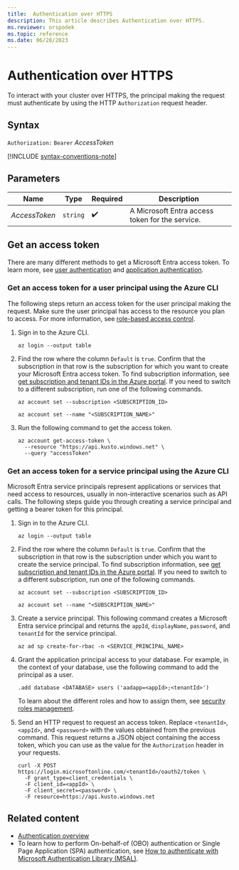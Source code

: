 ```yaml
---
title:  Authentication over HTTPS
description: This article describes Authentication over HTTPS.
ms.reviewer: orspodek
ms.topic: reference
ms.date: 06/28/2023
---
```

# Authentication over HTTPS

To interact with your cluster over HTTPS, the principal making the request
must authenticate by using the HTTP `Authorization` request header.

## Syntax

`Authorization:` `Bearer` *AccessToken*

[!INCLUDE [syntax-conventions-note](../../includes/syntax-conventions-note.md)]


## Parameters

| Name | Type | Required | Description |
|--|--|--|--|
| *AccessToken*| `string` |  :heavy_check_mark: | A Microsoft Entra access token for the service.|

## Get an access token

There are many different methods to get a Microsoft Entra access token. To learn more, see [user authentication](authenticate-with-msal.md#perform-user-authentication-with-msal) and [application authentication](authenticate-with-msal.md#perform-application-authentication-with-msal).

### Get an access token for a user principal using the Azure CLI

The following steps return an access token for the user principal making the request. Make sure the user principal has access to the resource you plan to access. For more information, see [role-based access control](../../access-control/role-based-access-control.md).

1. Sign in to the Azure CLI.

      ```azurecli
      az login --output table
      ```

1. Find the row where the column `Default` is `true`. Confirm that the subscription in that row is the subscription for which you want to create your Microsoft Entra access token. To find subscription information, see [get subscription and tenant IDs in the Azure portal](/azure/azure-portal/get-subscription-tenant-id). If you need to switch to a different subscription, run one of the following commands.

      ```azurecli
      az account set --subscription <SUBSCRIPTION_ID>
      ```

      ```azurecli
      az account set --name "<SUBSCRIPTION_NAME>"
      ```

1. Run the following command to get the access token.

      ```azurecli
      az account get-access-token \
        --resource "https://api.kusto.windows.net" \
        --query "accessToken"
      ```

### Get an access token for a service principal using the Azure CLI

Microsoft Entra service principals represent applications or services that need access to resources, usually in non-interactive scenarios such as API calls. The following steps guide you through creating a service principal and getting a bearer token for this principal.

1. Sign in to the Azure CLI.

      ```azurecli
      az login --output table
      ```

1. Find the row where the column `Default` is `true`. Confirm that the subscription in that row is the subscription under which you want to create the service principal. To find subscription information, see [get subscription and tenant IDs in the Azure portal](/azure/azure-portal/get-subscription-tenant-id). If you need to switch to a different subscription, run one of the following commands.

      ```azurecli
      az account set --subscription <SUBSCRIPTION_ID>
      ```

      ```azurecli
      az account set --name "<SUBSCRIPTION_NAME>"
      ```

1. Create a service principal. This following command creates a Microsoft Entra service principal and returns the `appId`, `displayName`, `password`, and `tenantId` for the service principal.

      ```azurecli
      az ad sp create-for-rbac -n <SERVICE_PRINCIPAL_NAME> 
      ```

1. Grant the application principal access to your database. For example, in the context of your database, use the following command to add the principal as a user.

      ```kusto
      .add database <DATABASE> users ('aadapp=<appId>;<tenantId>')
      ```

      To learn about the different roles and how to assign them, see [security roles management](../../management/security-roles.md).

1. Send an HTTP request to request an access token. Replace `<tenantId>`, `<appId>`, and `<password>` with the values obtained from the previous command. This request returns a JSON object containing the access token, which you can use as the value for the `Authorization` header in your requests.

      ```azurecli
      curl -X POST https://login.microsoftonline.com/<tenantId>/oauth2/token \
        -F grant_type=client_credentials \
        -F client_id=<appId> \
        -F client_secret=<password> \
        -F resource=https://api.kusto.windows.net
      ```

## Related content

* [Authentication overview](../../access-control/index.md)
* To learn how to perform On-behalf-of (OBO) authentication or Single Page Application (SPA) authentication, see [How to authenticate with Microsoft Authentication Library (MSAL)](authenticate-with-msal.md).
